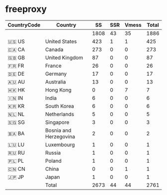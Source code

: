 # freeproxy

|CountryCode|Country|SS|SSR|Vmess|Total|
|  ----  | ----  |  ----  | ----  |  ----  | ----  |
| ||1808|43|35|1886|
|🇺🇸 US|United States|423|1|1|425|
|🇨🇦 CA|Canada|273|0|0|273|
|🇬🇧 GB|United Kingdom|87|0|0|87|
|🇫🇷 FR|France|26|0|0|26|
|🇩🇪 DE|Germany|17|0|0|17|
|🇦🇺 AU|Australia|13|0|0|13|
|🇭🇰 HK|Hong Kong|0|0|7|7|
|🇮🇳 IN|India|6|0|0|6|
|🇰🇷 KR|South Korea|6|0|0|6|
|🇳🇱 NL|Netherlands|5|0|0|5|
|🇸🇬 SG|Singapore|3|0|0|3|
|🇧🇦 BA|Bosnia and Herzegovina|2|0|0|2|
|🇱🇺 LU|Luxembourg|1|0|0|1|
|🇷🇺 RU|Russia|1|0|0|1|
|🇵🇱 PL|Poland|1|0|0|1|
|🇨🇳 CN|China|0|0|1|1|
|🇯🇵 JP|Japan|1|0|0|1|
||Total|2673|44|44|2761|
